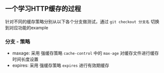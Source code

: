 ## 一个学习HTTP缓存的过程

针对不同的缓存策略分别从以下各个分支做测试，通过 `git checkout 分支名` 切换到对应功能的example

### 分支 - 策略

* maxage: 采用 强缓存策略 `cache-control` 中的 `max-age` 对缓存文件进行缓存时间长度设置
* expires: 采用 强缓存策略 `expires` 进行有效期缓存

